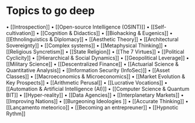  # Topics to go deep
• [[Introspection]]
• [[Open-source Intelligence (OSINT)]]
• [[Self-cultivation]]
• [[Cognition & Didactics]]
• [[Biohacking & Eugenics]]
• [[Ethnolinguistics & Diplomacy]]
• [[Aesthetic Theory]]
• [[Architectural Sovereignty]]
• [[Complex systems]]
• [[Metaphysical Thinking]]
• [[Religious Syncretism]]
• [[State Religion]]
• [[The 7 Virtues]]
• [[Political Cyclicity]]
• [[Hierarchical & Social Dynamics]]
• [[Geopolitical Leverage]]
• [[Military Science]]
• [[Descentralized Finance]]
• [[Actuarial Science & Quantitative Analysis]]
• [[Information Security (InfoSec)]]
• [[Asset Classes]]
• [[Macroeconomics & Microeconomics]]
• [[Market Evolution & Key Prospects]]
• [[Arithmetic Perusal]]
• [[Lucrative Vocations]]
• [[Automation & Artificial Intelligence (AI)]]
• [[Computer Science & Quantum BIT]]
• [[Hyper-reality]]
• [[Data Agencies]]
• [[Interplanetary Markets]]
• [[Improving Nations]]
• [[Burgeoning Ideologies ]]
• [[Accurate Thinking]]
• [[Lançamento meteorico]]
• [[Becoming an entrepreuner]]
• [[Hypnotic Rythm]]